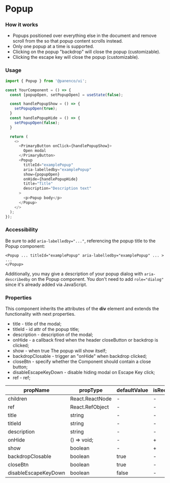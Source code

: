 # Popup

### How it works

- Popups positioned over everything else in the document and remove scroll from the so that popup content scrolls instead.
- Only one popup at a time is supported.
- Clicking on the popup "backdrop" will close the popup (customizable).
- Clicking the escape key will close the popup (customizable).

### Usage

```js
import { Popup } from '@panenco/ui';

const YourComponent = () => {
  const [popupOpen, setPopupOpen] = useState(false);

  const handlePopupShow = () => {
    setPopupOpen(true);
  }
  const handlePopupHide = () => {
    setPopupOpen(false);
  }

  return (
    <>
      <PrimaryButton onClick={handlePopupShow}>
        Open modal
      </PrimaryButton>
      <Popup
        titleId="examplePopup"
        aria-labelledby="examplePopup"
        show={popupOpen}
        onHide={handlePopupHide}
        title="Title"
        description="Description text"
      >
        <p>Popup body</p>
      </Popup>
    </>
  );
});
```

<!-- STORY -->

### Accessibility

Be sure to add `aria-labelledby="..."`, referencing the popup title to the Popup component:

```
<Popup ... titleId="examplePopup" aria-labelledby="examplePopup" ... >
...
</Popup>
```

Additionally, you may give a description of your popup dialog with `aria-describedby` on the Popup component.
You don't need to add `role="dialog"` since it's already added via JavaScript.

### Properties

This component inherits the attributes of the **div** element and extends the functionality with next properties.

- title - title of the modal;
- titleId - id attr of the popup title;
- description - description of the modal;
- onHide - a callback fired when the header closeButton or backdrop is clicked;
- show - when true The popup will show itself;
- backdropClosable - trigger an "onHide" when backdrop clicked;
- closeBtn - specify whether the Component should contain a close button;
- disableEscapeKeyDown - disable hiding modal on Escape Key click;
- ref - ref;

| propName             | propType        | defaultValue | isRequired |
| -------------------- | --------------- | ------------ | ---------- |
| children             | React.ReactNode | -            | -          |
| ref                  | React.RefObject | -            | -          |
| title                | string          | -            | -          |
| titleId              | string          | -            | -          |
| description          | string          | -            | -          |
| onHide               | () => void;     | -            | +          |
| show                 | boolean         | -            | +          |
| backdropClosable     | boolean         | true         | -          |
| closeBtn             | boolean         | true         | -          |
| disableEscapeKeyDown | boolean         | false        | -          |
